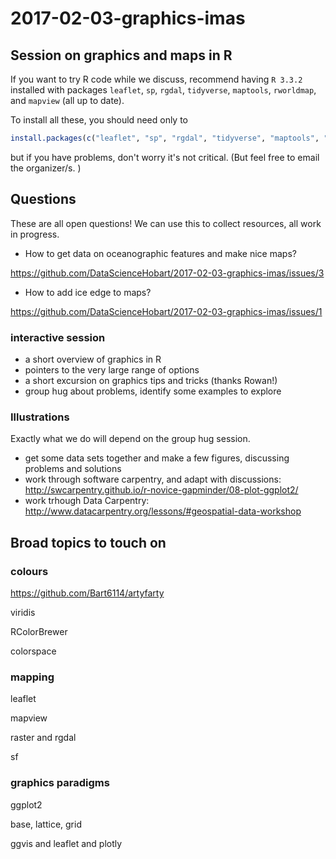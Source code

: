 # 2017-02-03-graphics-imas

## Session on graphics and maps in R

If you want to try R code while we discuss, recommend having `R 3.3.2` installed with packages `leaflet`, `sp`, `rgdal`, `tidyverse`, `maptools`, `rworldmap`, and `mapview` (all up to date). 

To install all these, you should need only to 

```R
install.packages(c("leaflet", "sp", "rgdal", "tidyverse", "maptools", "rworldmap", "mapview"))
```

but if you have problems, don't worry it's not critical. (But feel free to email the organizer/s. )

## Questions

These are all open questions!  We can use this to collect resources, all work in progress. 

* How to get data on oceanographic features and make nice maps? 

https://github.com/DataScienceHobart/2017-02-03-graphics-imas/issues/3

* How to add ice edge to maps? 

https://github.com/DataScienceHobart/2017-02-03-graphics-imas/issues/1

### interactive session

* a short overview of graphics in R
* pointers to the very large range of options
* a short excursion on graphics tips and tricks (thanks Rowan!)
* group hug about problems, identify some examples to explore

### Illustrations

Exactly what we do will depend on the group hug session. 

* get some data sets together and make a few figures, discussing problems and solutions
* work through software carpentry, and adapt with discussions: http://swcarpentry.github.io/r-novice-gapminder/08-plot-ggplot2/
* work trhough Data Carpentry: http://www.datacarpentry.org/lessons/#geospatial-data-workshop

## Broad topics to touch on

### colours

https://github.com/Bart6114/artyfarty

viridis

RColorBrewer

colorspace

### mapping

leaflet

mapview

raster and rgdal

sf

### graphics paradigms

ggplot2

base, lattice, grid

ggvis and leaflet and plotly


